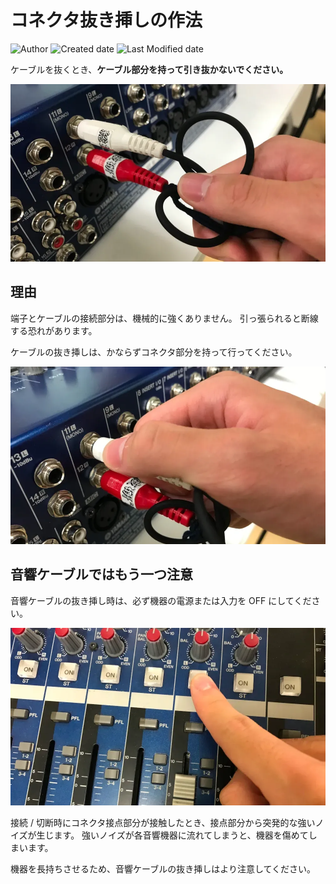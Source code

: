 # コネクタ抜き挿しの作法

![Author](https://img.shields.io/badge/Author-aKuad-brightgreen)
![Created date](https://img.shields.io/badge/Created-2023%2F10%2F01-blue)
![Last Modified date](https://img.shields.io/badge/Last%20Modified-2023%2F10%2F02-blue)

ケーブルを抜くとき、**ケーブル部分を持って引き抜かないでください。**

![Disconnecting - NG](./media/conn-take-ng.webp ':size=500')

## 理由

端子とケーブルの接続部分は、機械的に強くありません。
引っ張られると断線する恐れがあります。

ケーブルの抜き挿しは、かならずコネクタ部分を持って行ってください。

![Disconnecting - OK](./media/conn-take-ok.webp ':size=500')

## 音響ケーブルではもう一つ注意

音響ケーブルの抜き挿し時は、必ず機器の電源または入力を OFF にしてください。

![Audio mixer OFF](./media/audio-mixer-off.webp ':size=500')

接続 / 切断時にコネクタ接点部分が接触したとき、接点部分から突発的な強いノイズが生じます。
強いノイズが各音響機器に流れてしまうと、機器を傷めてしまいます。

機器を長持ちさせるため、音響ケーブルの抜き挿しはより注意してください。
